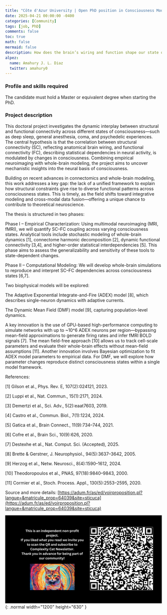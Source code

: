 ```yaml
---
title: "Côte d'Azur University | Open PhD position in Consciousness Modeling"
date: 2025-04-21 00:00:00 -0400
categories: [Community]
tags: [job, PhD]
comments: false
toc: true
math: false
mermaid: false
description: How does the brain’s wiring and function shape our state of consciousness—from deep sleep to psychedelics? We're recruiting a PhD student to explore structure-function dynamics using whole-brain modeling, fMRI, and HPC at INRIA. Join us to study the Modulation of Dynamical Structure–Function Correlation Across States of Consciousness. 
alpez:
  name: Amahury J. L. Diaz
  twitter: amahury0
---
```

### Profile and skills required
The candidate must hold a Master or equivalent degree when starting the PhD.

### Project description
This doctoral project investigates the dynamic interplay between structural and functional connectivity across different states of consciousness—such as deep sleep, general anesthesia, coma, and psychedelic experiences. The central hypothesis is that the correlation between structural connectivity (SC), reflecting anatomical brain wiring, and functional connectivity (FC), describing statistical dependencies in neural activity, is modulated by changes in consciousness. Combining empirical neuroimaging with whole-brain modeling, the project aims to uncover mechanistic insights into the neural basis of consciousness.

Building on recent advances in connectomics and whole-brain modeling, this work addresses a key gap: the lack of a unified framework to explain how structural constraints give rise to diverse functional patterns across consciousness states. This is timely, as the field shifts toward integrative modeling and cross-modal data fusion—offering a unique chance to contribute to theoretical neuroscience.

The thesis is structured in two phases:

Phase I – Empirical Characterization: Using multimodal neuroimaging (MRI, fMRI), we will quantify SC–FC coupling across varying consciousness states. Analytical tools include stochastic modeling of whole-brain dynamics [1], connectome harmonic decomposition [2], dynamic functional connectivity [3,4], and higher-order statistical interdependencies [5]. This phase aims to assess the generalizability and sensitivity of these tools to state-dependent changes.

Phase II – Computational Modeling: We will develop whole-brain simulations to reproduce and interpret SC–FC dependencies across consciousness states [6,7].

Two biophysical models will be explored:

The Adaptive Exponential Integrate-and-Fire (ADEX) model [8], which describes single-neuron dynamics with adaptive currents.

The Dynamic Mean Field (DMF) model [9], capturing population-level dynamics.

A key innovation is the use of GPU-based high-performance computing to simulate networks with up to ~10^6 ADEX neurons per region—bypassing mean-field approximations to generate firing rates and infer fMRI BOLD signals [7]. The mean field-free approach [10] allows us to track cell-scale parameters and evaluate their whole-brain effects without mean-field assumptions [11]. Another innovation involves Bayesian optimization to fit ADEX model parameters to empirical data. For DMF, we will explore how parameter changes reproduce distinct consciousness states within a single model framework.

References:

[1] Gilson et al., Phys. Rev. E, 107(2):024121, 2023.

[2] Luppi et al., Nat. Commun., 15(1):2171, 2024.

[3] Demertzi et al., Sci. Adv., 5(2):eaat7603, 2019.

[4] Castro et al., Commun. Biol., 7(1):1224, 2024.

[5] Gatica et al., Brain Connect., 11(9):734–744, 2021.

[6] Cofre et al., Brain Sci., 10(9):626, 2020.

[7] Destexhe et al., Nat. Comput. Sci. (Accepted), 2025.

[8] Brette & Gerstner, J. Neurophysiol., 94(5):3637–3642, 2005.

[9] Herzog et al., Netw. Neurosci., 8(4):1590–1612, 2024.

[10] Theodoropoulos et al., PNAS, 97(18):9840–9843, 2000.

[11] Cormier et al., Stoch. Process. Appl., 130(5):2553–2595, 2020.

Source and more details: [https://adum.fr/as/ed/voirproposition.pl?langue=&matricule_prop=64039&site=sticuca](https://adum.fr/as/ed/voirproposition.pl?langue=&matricule_prop=64039&site=sticuca)

![Desktop View](/assets/img/fix/complexity-cat-newsletter.png){: .normal width="1200" height="630" }

